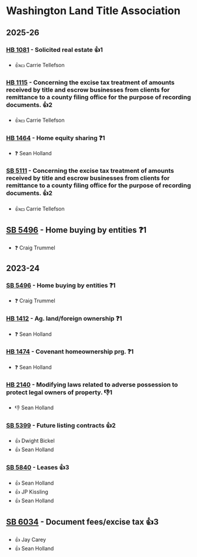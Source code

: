 # Washington Land Title Association
## 2025-26

### [HB 1081](/bill/2025-26/hb/1081/) - Solicited real estate 👍1  
* 👍💵 Carrie Tellefson

### [HB 1115](/bill/2025-26/hb/1115/) - Concerning the excise tax treatment of amounts received by title and escrow businesses from clients for remittance to a county filing office for the purpose of recording documents. 👍2  
* 👍💵 Carrie Tellefson

### [HB 1464](/bill/2025-26/hb/1464/) - Home equity sharing   ❓1
* ❓ Sean Holland

### [SB 5111](/bill/2025-26/sb/5111/) - Concerning the excise tax treatment of amounts received by title and escrow businesses from clients for remittance to a county filing office for the purpose of recording documents. 👍2  
* 👍💵 Carrie Tellefson

## [SB 5496](/bill/2025-26/sb/5496/) - Home buying by entities   ❓1
* ❓ Craig Trummel

## 2023-24

### [SB 5496](/bill/2023-24/sb/5496/) - Home buying by entities   ❓1
* ❓ Craig Trummel

### [HB 1412](/bill/2023-24/hb/1412/) - Ag. land/foreign ownership   ❓1
* ❓ Sean Holland

### [HB 1474](/bill/2023-24/hb/1474/) - Covenant homeownership prg.   ❓1
* ❓ Sean Holland

### [HB 2140](/bill/2023-24/hb/2140/) - Modifying laws related to adverse possession to protect legal owners of property.  👎1 
* 👎 Sean Holland

### [SB 5399](/bill/2023-24/sb/5399/) - Future listing contracts 👍2  
* 👍 Dwight Bickel
* 👍 Sean Holland

### [SB 5840](/bill/2023-24/sb/5840/) - Leases 👍3  
* 👍 Sean Holland
* 👍 JP Kissling
* 👍 Sean Holland

## [SB 6034](/bill/2023-24/sb/6034/) - Document fees/excise tax 👍3  
* 👍 Jay Carey
* 👍 Sean Holland
